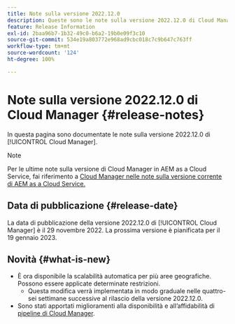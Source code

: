 ```yaml
---
title: Note sulla versione 2022.12.0
description: Queste sono le note sulla versione 2022.12.0 di Cloud Manager.
feature: Release Information
exl-id: 2baa96b7-1b32-49c0-b6a2-19b0e09f3c10
source-git-commit: 534e19a803772e968ad9cbc018c7c9b647c763ff
workflow-type: tm+mt
source-wordcount: '124'
ht-degree: 100%

---
```


# Note sulla versione 2022.12.0 di Cloud Manager {#release-notes}

In questa pagina sono documentate le note sulla versione 2022.12.0 di [!UICONTROL Cloud Manager].

>[!NOTE]
>
>Per le ultime note sulla versione di Cloud Manager in AEM as a Cloud Service, fai riferimento a [Cloud Manager nelle note sulla versione corrente di AEM as a Cloud Service.](https://experienceleague.adobe.com/docs/experience-manager-cloud-service/content/implementing/using-cloud-manager/release-notes-cloud-manager/release-notes-cm-current.html?lang=it)

## Data di pubblicazione {#release-date}

La data di pubblicazione della versione 2022.12.0 di [!UICONTROL Cloud Manager] è il 29 novembre 2022. La prossima versione è pianificata per il 19 gennaio 2023.

## Novità {#what-is-new}

* È ora disponibile la scalabilità automatica per più aree geografiche. Possono essere applicate determinate restrizioni.
   * Questa modifica verrà implementata in modo graduale nelle quattro-sei settimane successive al rilascio della versione 2022.12.0.
* Sono stati apportati miglioramenti alla disponibilità e all’affidabilità di [pipeline di Cloud Manager](/help/overview/ci-cd-pipelines.md).
